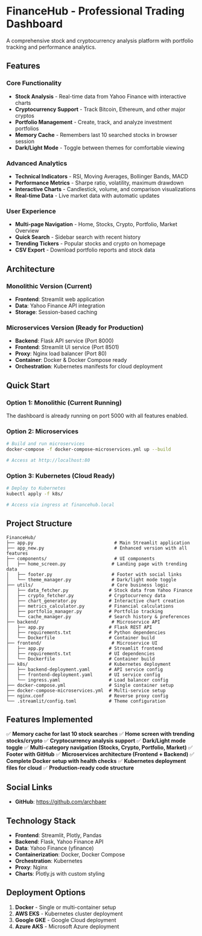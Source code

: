 # FinanceHub - Professional Trading Dashboard

A comprehensive stock and cryptocurrency analysis platform with portfolio tracking and performance analytics.

## Features

### Core Functionality

- **Stock Analysis** - Real-time data from Yahoo Finance with interactive charts
- **Cryptocurrency Support** - Track Bitcoin, Ethereum, and other major cryptos
- **Portfolio Management** - Create, track, and analyze investment portfolios
- **Memory Cache** - Remembers last 10 searched stocks in browser session
- **Dark/Light Mode** - Toggle between themes for comfortable viewing

### Advanced Analytics

- **Technical Indicators** - RSI, Moving Averages, Bollinger Bands, MACD
- **Performance Metrics** - Sharpe ratio, volatility, maximum drawdown
- **Interactive Charts** - Candlestick, volume, and comparison visualizations
- **Real-time Data** - Live market data with automatic updates

### User Experience

- **Multi-page Navigation** - Home, Stocks, Crypto, Portfolio, Market Overview
- **Quick Search** - Sidebar search with recent history
- **Trending Tickers** - Popular stocks and crypto on homepage
- **CSV Export** - Download portfolio reports and stock data

## Architecture

### Monolithic Version (Current)

- **Frontend**: Streamlit web application
- **Data**: Yahoo Finance API integration
- **Storage**: Session-based caching

### Microservices Version (Ready for Production)

- **Backend**: Flask API service (Port 8000)
- **Frontend**: Streamlit UI service (Port 8501)
- **Proxy**: Nginx load balancer (Port 80)
- **Container**: Docker & Docker Compose ready
- **Orchestration**: Kubernetes manifests for cloud deployment

## Quick Start

### Option 1: Monolithic (Current Running)

The dashboard is already running on port 5000 with all features enabled.

### Option 2: Microservices

```bash
# Build and run microservices
docker-compose -f docker-compose-microservices.yml up --build

# Access at http://localhost:80
```

### Option 3: Kubernetes (Cloud Ready)

```bash
# Deploy to Kubernetes
kubectl apply -f k8s/

# Access via ingress at financehub.local
```

## Project Structure

```
FinanceHub/
├── app.py                              # Main Streamlit application
├── app_new.py                          # Enhanced version with all features
├── components/                         # UI components
│   ├── home_screen.py                 # Landing page with trending data
│   ├── footer.py                      # Footer with social links
│   └── theme_manager.py               # Dark/light mode toggle
├── utils/                             # Core business logic
│   ├── data_fetcher.py               # Stock data from Yahoo Finance
│   ├── crypto_fetcher.py             # Cryptocurrency data
│   ├── chart_generator.py            # Interactive chart creation
│   ├── metrics_calculator.py         # Financial calculations
│   ├── portfolio_manager.py          # Portfolio tracking
│   └── cache_manager.py              # Search history & preferences
├── backend/                           # Microservice API
│   ├── app.py                        # Flask REST API
│   ├── requirements.txt              # Python dependencies
│   └── Dockerfile                    # Container build
├── frontend/                          # Microservice UI
│   ├── app.py                        # Streamlit frontend
│   ├── requirements.txt              # UI dependencies
│   └── Dockerfile                    # Container build
├── k8s/                              # Kubernetes deployment
│   ├── backend-deployment.yaml       # API service config
│   ├── frontend-deployment.yaml      # UI service config
│   └── ingress.yaml                  # Load balancer config
├── docker-compose.yml                # Single container setup
├── docker-compose-microservices.yml  # Multi-service setup
├── nginx.conf                        # Reverse proxy config
└── .streamlit/config.toml            # Theme configuration
```

## Features Implemented

✅ **Memory cache for last 10 stock searches**
✅ **Home screen with trending stocks/crypto**
✅ **Cryptocurrency analysis support**
✅ **Dark/Light mode toggle**
✅ **Multi-category navigation (Stocks, Crypto, Portfolio, Market)**
✅ **Footer with GitHub**
✅ **Microservices architecture (Frontend + Backend)**
✅ **Complete Docker setup with health checks**
✅ **Kubernetes deployment files for cloud**
✅ **Production-ready code structure**

## Social Links

- **GitHub**: https://github.com/archbaer

## Technology Stack

- **Frontend**: Streamlit, Plotly, Pandas
- **Backend**: Flask, Yahoo Finance API
- **Data**: Yahoo Finance (yfinance)
- **Containerization**: Docker, Docker Compose
- **Orchestration**: Kubernetes
- **Proxy**: Nginx
- **Charts**: Plotly.js with custom styling

## Deployment Options

1. **Docker** - Single or multi-container setup
2. **AWS EKS** - Kubernetes cluster deployment
3. **Google GKE** - Google Cloud deployment
4. **Azure AKS** - Microsoft Azure deployment
